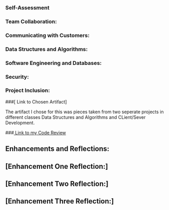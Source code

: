 ### Self-Assessment


### Team Collaboration:



### Communicating with Customers:


### Data Structures and Algorithms:


### Software Engineering and Databases:


### Security:


### Project Inclusion:


###[     Link to Chosen Artifact]

The artifact I chose for this was pieces taken from two seperate projects in different classes Data Structures and Algorithms and CLient/Sever Development.

###[     Link to my Code Review](https://youtu.be/Pxpr_aF1hHg)


## Enhancements and Reflections:


## [Enhancement One Reflection:]


## [Enhancement Two Reflection:]


## [Enhancement Three Reflection:]


